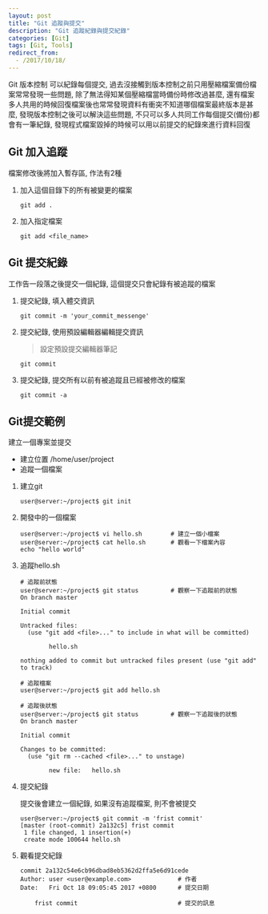 ```yaml
---
layout: post
title: "Git 追蹤與提交"
description: "Git 追蹤紀錄與提交紀錄"
categories: [Git]
tags: [Git, Tools]
redirect_from:
  - /2017/10/18/
---
```


Git 版本控制 可以紀錄每個提交, 過去沒接觸到版本控制之前只用壓縮檔案備份檔案常常發現一些問題, 除了無法得知某個壓縮檔當時備份時修改過甚麼, 還有檔案多人共用的時候回復檔案後也常常發現資料有衝突不知道哪個檔案最終版本是甚麼, 發現版本控制之後可以解決這些問題, 不只可以多人共同工作每個提交(備份)都會有一筆紀錄, 發現程式檔案毀掉的時候可以用以前提交的紀錄來進行資料回復

## Git 加入追蹤

檔案修改後將加入暫存區, 作法有2種

1. 加入這個目錄下的所有被變更的檔案

	```
	git add .
	```

2. 加入指定檔案

	```
	git add <file_name>
	```

## Git 提交紀錄

工作告一段落之後提交一個紀錄, 這個提交只會紀錄有被追蹤的檔案



1. 提交紀錄, 填入體交資訊

	```
	git commit -m 'your_commit_messenge'
	```

2. 提交紀錄, 使用預設編輯器編輯提交資訊
	
	> 設定預設提交編輯器筆記

	```
	git commit
	```

3. 提交紀錄, 提交所有以前有被追蹤且已經被修改的檔案

	```
	git commit -a
	```

## Git提交範例

建立一個專案並提交
* 建立位置 /home/user/project
* 追蹤一個檔案

1. 建立git

	```
	user@server:~/project$ git init
	```

2. 開發中的一個檔案 

	```
	user@server:~/project$ vi hello.sh        # 建立一個小檔案
	user@server:~/project$ cat hello.sh       # 觀看一下檔案內容
	echo "hello world"
	```

3. 追蹤hello.sh

	```
	# 追蹤前狀態
	user@server:~/project$ git status         # 觀察一下追蹤前的狀態
	On branch master
	
	Initial commit
	
	Untracked files:
	  (use "git add <file>..." to include in what will be committed)
	
	        hello.sh
	
	nothing added to commit but untracked files present (use "git add" to track)

	```

	```
	# 追蹤檔案
	user@server:~/project$ git add hello.sh
	```

	```
	# 追蹤後狀態
	user@server:~/project$ git status         # 觀察一下追蹤後的狀態
	On branch master
	
	Initial commit
	
	Changes to be committed:
	  (use "git rm --cached <file>..." to unstage)
	
	        new file:   hello.sh
	
	```
	
4. 提交紀錄

	提交後會建立一個紀錄, 如果沒有追蹤檔案, 則不會被提交

	```
	user@server:~/project$ git commit -m 'frist commit'
	[master (root-commit) 2a132c5] frist commit
	 1 file changed, 1 insertion(+)
	 create mode 100644 hello.sh

	```

5. 觀看提交紀錄

	```
	commit 2a132c54e6cb96dbad8eb5362d2ffa5e6d91cede
	Author: user <user@example.com>				# 作者
	Date:   Fri Oct 18 09:05:45 2017 +0800		# 提交日期
	
	    frist commit							# 提交的訊息
	
	```
